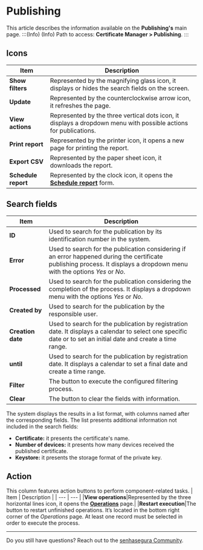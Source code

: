 # Publishing

This article describes the information available on the **Publishing's** main page.
:::(Info) (Info)
Path to access: **Certificate Manager > Publishing**.
:::
## Icons

| Item | Description |
| --- | --- |
|**Show filters**|Represented by the magnifying glass icon, it displays or hides the search fields on the screen.|
|**Update**|Represented by the counterclockwise arrow icon, it refreshes the page.|
|**View actions**|Represented by the three vertical dots icon, it displays a dropdown menu with possible actions for publications.|
|**Print report**|Represented by the printer icon, it opens a new page for printing the report.|
|**Export CSV**|Represented by the paper sheet icon, it downloads the report.|
|**Schedule report**|Represented by the clock icon, it opens the **[Schedule report](/v3-32/docs/general-information-how-to-issue-download-and-schedule-device-reports)** form.|

## Search fields

| Item | Description |
| --- | --- |
|**ID**|Used to search for the publication by its identification number in the system.|
|**Error**|Used to search for the publication considering if an error happened during the certificate publishing process. It displays a dropdown menu with the options *Yes* or *No*. |
|**Processed**|Used to search for the publication considering the completion of the process. It displays a dropdown menu with the options *Yes* or *No*.|
|**Created by**|Used to search for the publication by the responsible user.|
|**Creation date**|Used to search for the publication by registration date. It displays a calendar to select one specific date or to set an initial date and create a time range.|
|**until**|Used to search for the publication by registration date. It displays a calendar to set a final date and create a time range.|
|**Filter**|The button to execute the configured filtering process.|
|**Clear**|The button to clear the fields with information.|

The system displays the results in a list format, with columns named after the corresponding fields. The list presents additional information not included in the search fields:

* **Certificate:** it presents the certificate's name.
* **Number of devices:** it presents how many devices received the published certificate.
* **Keystore:** it presents the storage format of the private key.

## Action
This column features action buttons to perform component-related tasks.
| Item | Description |
| --- | --- |
|**View operations**|Represented by the three horizontal lines icon, it opens the **[Operations](/v3-32/docs/certificate-manager-reference-operations)** page.|
|**Restart execution**|The button to restart unfinished operations. It’s located in the bottom right corner of the *Operations* page. At least one record must be selected in order to execute the process.
***
Do you still have questions? Reach out to the [senhasegura Community](https://community.senhasegura.io/).


